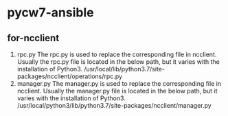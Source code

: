 # pycw7-ansible

## for-ncclient
1. rpc.py
The rpc.py is used to replace the corresponding file in ncclient.
Usually the rpc.py file is located in the below path, but it varies with the installation of Python3.
/usr/local/lib/python3.7/site-packages/ncclient/operations/rpc.py 
2. manager.py
The manager.py is used to replace the corresponding file in ncclient.
Usually the manager.py file is located in the below path, but it varies with the installation of Python3.
/usr/local/python3/lib/python3.7/site-packages/ncclient/manager.py